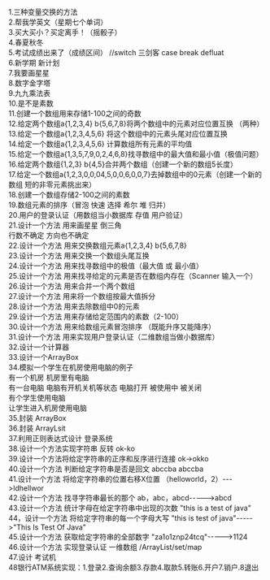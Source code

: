 1.三种变量交换的方法<br>
2.帮我学英文（星期七个单词）<br>
3.买大买小？买定离手！（摇骰子）<br>
4.春夏秋冬<br>
5.考试成绩出来了（成绩区间）   //switch 三剑客 case break defluat<br>
6.新学期 新计划<br>
7.我要画星星<br>
8.数字金字塔<br>
9.九九乘法表<br>
10.是不是素数<br>
11.创建一个数组用来存储1-100之间的奇数<br>
12.给定两个数组a{1,2,3,4} b{5,6,7,8}将两个数组中的元素对应位置互换  （两种）<br>
13.给定一个数组a{1,2,3,4,5,6} 将这个数组中的元素头尾对应位置互换<br>
14.给定一个数组a{1,2,3,4,5,6} 计算数组所有元素的平均值<br>
15.给定一个数组a{1,3,5,7,9,0,2,4,6,8}找寻数组中的最大值和最小值（极值问题）<br>
16.给定两个数组{1,2,3} b{4,5}合并两个数组（创建一个新的数组5长度）<br>
17.给定一个数组a{1,2,3,0,0,04,5,0,0,6,0,0,7}去掉数组中的0元素（创建一个新的数组 短的非零元素挑出来）<br>
18.创建一个数组存储2-100之间的素数<br>
19.数组元素的排序（冒泡 快速 选择 希尔 堆 归并）<br>
20.用户的登录认证（用数组当小数据库 存值 用户验证）<br>
21.设计一个方法  用来画星星 倒三角 <br>
              行数不确定  方向也不确定<br>
22.设计一个方法  用来交换数组元素a{1,2,3,4} b{5,6,7,8}<br>
23.设计一个方法  用来交换一个数组头尾互换<br>
24.设计一个方法  用来找寻数组中的极值（最大值 或 最小值）<br>
25.设计一个方法  用来找寻给定的元素是否在数组内存在（Scanner 输入一个）<br>
26.设计一个方法  用来合并一个两个数组<br>
27.设计一个方法  用来将一个数组按最大值拆分<br>
28.设计一个方法  用来去除数组中0的元素<br>
29.设计一个方法  用来存储给定范围内的素数（2-100）<br>
30.设计一个方法  用来给数组元素冒泡排序 （既能升序又能降序）<br>
31.设计一个方法  用来实现用户登录认证（二维数组当做小数据库）<br>
32.设计一个计算器<br>
33.设计一个ArrayBox<br>
34.模拟一个学生在机房使用电脑的例子<br>
   有一个机房 机房里有电脑<br>
   有一台电脑 电脑有开机关机等状态 电脑打开 被使用中 被关闭<br>
   有个学生使用电脑<br>
   让学生进入机房使用电脑<br>
35.封装 ArrayBox<br>
36.封装 ArrayLsit<br>
37.利用正则表达式设计 登录系统<br>
38.设计一个方法实现字符串 反转 ok-ko<br>
39.设计一个方法将给定字符串的正序和反序进行连接 ok->okko<br>
40.设计一个方法 判断给定字符串是否是回文 abccba abccba<br>
41.设计一个方法 将给定字符串的位置右移X位置 （helloworld，2）--->ldhellwor<br>
42.设计一个方法 找寻字符串最长的那个 ab，abc，abcd----->abcd<br>
43.设计一个方法 统计字母在给定字符串中出现的次数 "this is a test of java"<br>
44，设计一个方法 将给定字符串的每一个字母大写  "this is test of java"----->"This Is Test Of Java"<br>
45.设计一个方法 获取给定字符串的全部数字 "za1o1znp24tcq"----->1124<br>
46.设计一个方法 实现登录认证 一维数组 /ArrayList/set/map<br>
47.设计 考试机<br>
48银行ATM系统实现：1.登录2.查询余额3.存款4.取款5.转账6.开户7.销户.8退出<br>

